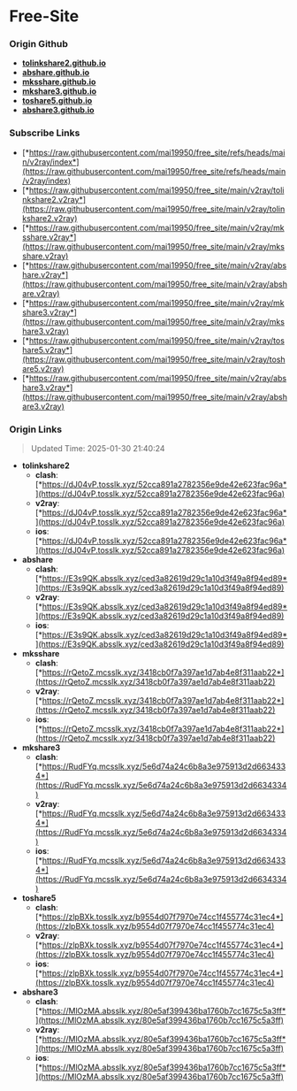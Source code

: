 # Free-Site

### Origin Github

- [**tolinkshare2.github.io**](https://github.com/tolinkshare2/tolinkshare2.github.io)
- [**abshare.github.io**](https://github.com/abshare/abshare.github.io)
- [**mksshare.github.io**](https://github.com/mksshare/mksshare.github.io)
- [**mkshare3.github.io**](https://github.com/mkshare3/mkshare3.github.io)
- [**toshare5.github.io**](https://github.com/toshare5/toshare5.github.io)
- [**abshare3.github.io**](https://github.com/abshare3/abshare3.github.io)

### Subscribe Links

- [*https://raw.githubusercontent.com/mai19950/free_site/refs/heads/main/v2ray/index*](https://raw.githubusercontent.com/mai19950/free_site/refs/heads/main/v2ray/index)
- [*https://raw.githubusercontent.com/mai19950/free_site/main/v2ray/tolinkshare2.v2ray*](https://raw.githubusercontent.com/mai19950/free_site/main/v2ray/tolinkshare2.v2ray)
- [*https://raw.githubusercontent.com/mai19950/free_site/main/v2ray/mksshare.v2ray*](https://raw.githubusercontent.com/mai19950/free_site/main/v2ray/mksshare.v2ray)
- [*https://raw.githubusercontent.com/mai19950/free_site/main/v2ray/abshare.v2ray*](https://raw.githubusercontent.com/mai19950/free_site/main/v2ray/abshare.v2ray)
- [*https://raw.githubusercontent.com/mai19950/free_site/main/v2ray/mkshare3.v2ray*](https://raw.githubusercontent.com/mai19950/free_site/main/v2ray/mkshare3.v2ray)
- [*https://raw.githubusercontent.com/mai19950/free_site/main/v2ray/toshare5.v2ray*](https://raw.githubusercontent.com/mai19950/free_site/main/v2ray/toshare5.v2ray)
- [*https://raw.githubusercontent.com/mai19950/free_site/main/v2ray/abshare3.v2ray*](https://raw.githubusercontent.com/mai19950/free_site/main/v2ray/abshare3.v2ray)

### Origin Links

> Updated Time: 2025-01-30 21:40:24

- **tolinkshare2**
  - **clash**: [*https://dJ04vP.tosslk.xyz/52cca891a2782356e9de42e623fac96a*](https://dJ04vP.tosslk.xyz/52cca891a2782356e9de42e623fac96a)
  - **v2ray**: [*https://dJ04vP.tosslk.xyz/52cca891a2782356e9de42e623fac96a*](https://dJ04vP.tosslk.xyz/52cca891a2782356e9de42e623fac96a)
  - **ios**: [*https://dJ04vP.tosslk.xyz/52cca891a2782356e9de42e623fac96a*](https://dJ04vP.tosslk.xyz/52cca891a2782356e9de42e623fac96a)
- **abshare**
  - **clash**: [*https://E3s9QK.absslk.xyz/ced3a82619d29c1a10d3f49a8f94ed89*](https://E3s9QK.absslk.xyz/ced3a82619d29c1a10d3f49a8f94ed89)
  - **v2ray**: [*https://E3s9QK.absslk.xyz/ced3a82619d29c1a10d3f49a8f94ed89*](https://E3s9QK.absslk.xyz/ced3a82619d29c1a10d3f49a8f94ed89)
  - **ios**: [*https://E3s9QK.absslk.xyz/ced3a82619d29c1a10d3f49a8f94ed89*](https://E3s9QK.absslk.xyz/ced3a82619d29c1a10d3f49a8f94ed89)
- **mksshare**
  - **clash**: [*https://rQetoZ.mcsslk.xyz/3418cb0f7a397ae1d7ab4e8f311aab22*](https://rQetoZ.mcsslk.xyz/3418cb0f7a397ae1d7ab4e8f311aab22)
  - **v2ray**: [*https://rQetoZ.mcsslk.xyz/3418cb0f7a397ae1d7ab4e8f311aab22*](https://rQetoZ.mcsslk.xyz/3418cb0f7a397ae1d7ab4e8f311aab22)
  - **ios**: [*https://rQetoZ.mcsslk.xyz/3418cb0f7a397ae1d7ab4e8f311aab22*](https://rQetoZ.mcsslk.xyz/3418cb0f7a397ae1d7ab4e8f311aab22)
- **mkshare3**
  - **clash**: [*https://RudFYq.mcsslk.xyz/5e6d74a24c6b8a3e975913d2d6634334*](https://RudFYq.mcsslk.xyz/5e6d74a24c6b8a3e975913d2d6634334)
  - **v2ray**: [*https://RudFYq.mcsslk.xyz/5e6d74a24c6b8a3e975913d2d6634334*](https://RudFYq.mcsslk.xyz/5e6d74a24c6b8a3e975913d2d6634334)
  - **ios**: [*https://RudFYq.mcsslk.xyz/5e6d74a24c6b8a3e975913d2d6634334*](https://RudFYq.mcsslk.xyz/5e6d74a24c6b8a3e975913d2d6634334)
- **toshare5**
  - **clash**: [*https://zlpBXk.tosslk.xyz/b9554d07f7970e74cc1f455774c31ec4*](https://zlpBXk.tosslk.xyz/b9554d07f7970e74cc1f455774c31ec4)
  - **v2ray**: [*https://zlpBXk.tosslk.xyz/b9554d07f7970e74cc1f455774c31ec4*](https://zlpBXk.tosslk.xyz/b9554d07f7970e74cc1f455774c31ec4)
  - **ios**: [*https://zlpBXk.tosslk.xyz/b9554d07f7970e74cc1f455774c31ec4*](https://zlpBXk.tosslk.xyz/b9554d07f7970e74cc1f455774c31ec4)
- **abshare3**
  - **clash**: [*https://MlOzMA.absslk.xyz/80e5af399436ba1760b7cc1675c5a3ff*](https://MlOzMA.absslk.xyz/80e5af399436ba1760b7cc1675c5a3ff)
  - **v2ray**: [*https://MlOzMA.absslk.xyz/80e5af399436ba1760b7cc1675c5a3ff*](https://MlOzMA.absslk.xyz/80e5af399436ba1760b7cc1675c5a3ff)
  - **ios**: [*https://MlOzMA.absslk.xyz/80e5af399436ba1760b7cc1675c5a3ff*](https://MlOzMA.absslk.xyz/80e5af399436ba1760b7cc1675c5a3ff)
